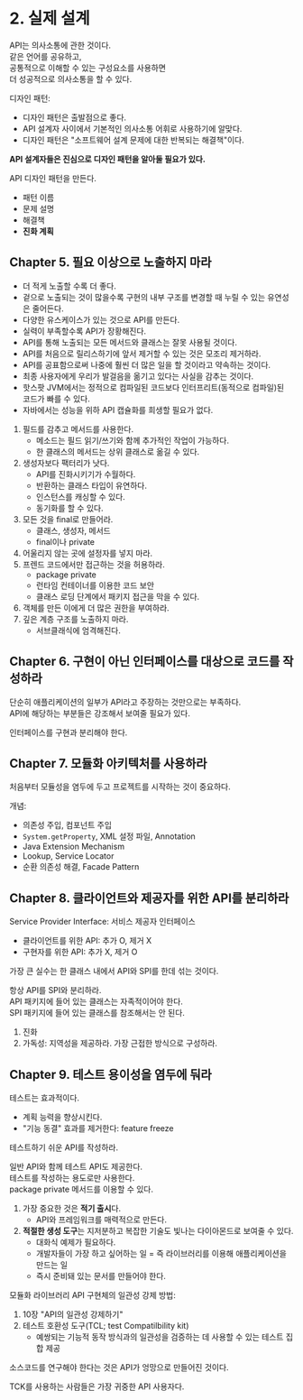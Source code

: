 # 2. 실제 설계

API는 의사소통에 관한 것이다.  
같은 언어를 공유하고,  
공통적으로 이해할 수 있는 구성요소를 사용하면  
더 성공적으로 의사소통을 할 수 있다.

디자인 패턴:
- 디자인 패턴은 출발점으로 좋다.
- API 설계자 사이에서 기본적인 의사소통 어휘로 사용하기에 알맞다.
- 디자인 패턴은 "소프트웨어 설계 문제에 대한 반복되는 해결책"이다.

**API 설계자들은 진심으로 디자인 패턴을 알아둘 필요가 있다.**

API 디자인 패턴을 만든다.
- 패턴 이름
- 문제 설명
- 해결책
- **진화 계획**

## Chapter 5. 필요 이상으로 노출하지 마라

- 더 적게 노출할 수록 더 좋다.  
- 겉으로 노출되는 것이 많을수록 구현의 내부 구조를 변경할 때 누릴 수 있는 유연성은 줄어든다.  
- 다양한 유스케이스가 있는 것으로 API를 만든다.  
- 실력이 부족할수록 API가 장황해진다.  
- API를 통해 노출되는 모든 메서드와 클래스는 잘못 사용될 것이다.  
- API를 처음으로 릴리스하기에 앞서 제거할 수 있는 것은 모조리 제거하라.  
- API를 공표함으로써 나중에 훨씬 더 많은 일을 할 것이라고 약속하는 것이다.  
- 최종 사용자에게 우리가 발걸음을 옮기고 있다는 사실을 감추는 것이다.
- 핫스팟 JVM에서는 정적으로 컴파일된 코드보다 인터프리트(동적으로 컴파일)된 코드가 빠를 수 있다.  
- 자바에서는 성능을 위하 API 캡슐화를 희생할 필요가 없다.

1. 필드를 감추고 메서드를 사용한다.
   - 메소드는 필드 읽기/쓰기와 함께 추가적인 작업이 가능하다.
   - 한 클래스의 메서드는 상위 클래스로 옮길 수 있다.
1. 생성자보다 팩터리가 낫다.
   - API를 진화시키기가 수월하다.
   - 반환하는 클래스 타입이 유연하다.
   - 인스턴스를 캐싱할 수 있다.
   - 동기화를 할 수 있다.
1. 모든 것을 final로 만들어라.
   - 클래스, 생성자, 메서드
   - final이나 private
1. 어울리지 않는 곳에 설정자를 넣지 마라.
1. 프렌드 코드에서만 접근하는 것을 허용하라.
   - package private
   - 런타임 컨테이너를 이용한 코드 보안
   - 클래스 로딩 단계에서 패키지 접근을 막을 수 있다.
1. 객체를 만든 이에게 더 많은 권한을 부여하라.
1. 깊은 계층 구조를 노출하지 마라.
   - 서브클래식에 엄격해진다.

## Chapter 6. 구현이 아닌 인터페이스를 대상으로 코드를 작성하라

단순히 애플리케이션의 일부가 API라고 주장하는 것만으로는 부족하다.  
API에 해당하는 부분들은 강조해서 보여줄 필요가 있다.

인터페이스를 구현과 분리해야 한다.

## Chapter 7. 모듈화 아키텍처를 사용하라

처음부터 모듈성을 염두에 두고 프로젝트를 시작하는 것이 중요하다.

개념:

- 의존성 주입, 컴포넌트 주입
- `System.getProperty`, XML 설정 파일, Annotation
- Java Extension Mechanism
- Lookup, Service Locator
- 순환 의존성 해결, Facade Pattern

## Chapter 8. 클라이언트와 제공자를 위한 API를 분리하라

Service Provider Interface: 서비스 제공자 인터페이스

- 클라이언트를 위한 API: 추가 O, 제거 X
- 구현자를 위한 API: 추가 X, 제거 O

가장 큰 실수는 한 클래스 내에서 API와 SPI를 한데 섞는 것이다.

항상 API를 SPI와 분리하라.  
API 패키지에 들어 있는 클래스는 자족적이어야 한다.  
SPI 패키지에 들어 있는 클래스를 참조해서는 안 된다.

1. 진화
1. 가독성: 지역성을 제공하라. 가장 근접한 방식으로 구성하라.

## Chapter 9. 테스트 용이성을 염두에 둬라

테스트는 효과적이다.

- 계획 능력을 향상시킨다.
- "기능 동결" 효과를 제거한다: feature freeze

테스트하기 쉬운 API를 작성하라.

일반 API와 함께 테스트 API도 제공한다.  
테스트를 작성하는 용도로만 사용한다.  
package private 메서드를 이용할 수 있다.

1. 가장 중요한 것은 **적기 출시**다.
   - API와 프레임워크를 매력적으로 만든다.
1. **적절한 생성 도구**는 지저분하고 복잡한 기술도 빛나는 다이아몬드로 보여줄 수 있다.
	 - 대화식 예제가 필요하다.
   - 개발자들이 가장 하고 싶어하는 일 = 즉 라이브러리를 이용해 애플리케이션을 만드는 일
   - 즉시 준비돼 있는 문서를 만들어야 한다.

모듈화 라이브러리 API 구현체의 일관성 강제 방법:

1. 10장 "API의 일관성 강제하기"
1. 테스트 호환성 도구(TCL; test Compatilbility kit)
   - 예쌍되는 기능적 동작 방식과의 일관성을 검증하는 데 사용할 수 있는 테스트 집합 제공

소스코드를 연구해야 한다는 것은 API가 엉망으로 만들어진 것이다.

TCK를 사용하는 사람들은 가장 귀중한 API 사용자다.


